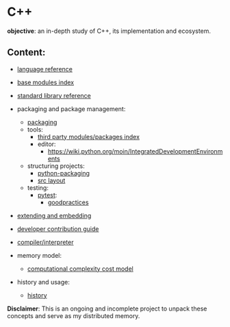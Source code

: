 # C++

**objective**: an in-depth study of C++, its implementation and ecosystem.

## Content:
- [language reference]()
- [base modules index]()
- [standard library reference]()
- packaging and package management:
  - [packaging]()
  - tools:
    - [third party modules/packages index]()
    - editor:
      - https://wiki.python.org/moin/IntegratedDevelopmentEnvironments
  - structuring projects:
    - [python-packaging]()
    - [src layout]()
  - testing:
    - [pytest]():
      - [goodpractices]()

- [extending and embedding]()
- [developer contribution guide]()
- [compiler/interpreter]()
- memory model:
  - [computational complexity cost model]()
- history and usage:
  - [history]()

**Disclaimer**: This is an ongoing and incomplete project to unpack these concepts and serve as my distributed memory.